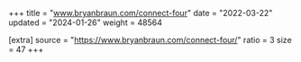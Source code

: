 +++
title = "www.bryanbraun.com/connect-four"
date = "2022-03-22"
updated = "2024-01-26"
weight = 48564

[extra]
source = "https://www.bryanbraun.com/connect-four/"
ratio = 3
size = 47
+++
